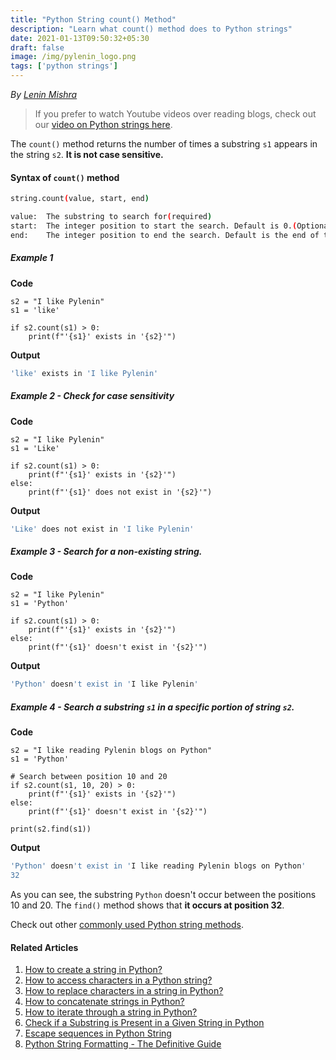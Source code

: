 ```yaml
---
title: "Python String count() Method"
description: "Learn what count() method does to Python strings"
date: 2021-01-13T09:50:32+05:30
draft: false
image: /img/pylenin_logo.png
tags: ['python strings']
---
```

<div class="sharethis-inline-follow-buttons"></div>

*By [Lenin Mishra](https://www.pylenin.com/authors/#lenin-mishra)*

> If you prefer to watch Youtube videos over reading blogs, check out our [video on Python strings here](https://youtu.be/MXdNMo_f95I). 

The `count()` method returns the number of times a substring `s1` appears in the string `s2`. **It is not case sensitive.**

#### Syntax of `count()` method

```bash
string.count(value, start, end)

value:	The substring to search for(required)
start:	The integer position to start the search. Default is 0.(Optional)
end:	The integer position to end the search. Default is the end of the string.(Optional)
```

##### Example 1
**Code**

```python3
s2 = "I like Pylenin"
s1 = 'like'

if s2.count(s1) > 0:
    print(f"'{s1}' exists in '{s2}'")
```

**Output**

```bash
'like' exists in 'I like Pylenin'
```

##### Example 2 - Check for case sensitivity
**Code**

```python3
s2 = "I like Pylenin"
s1 = 'Like'

if s2.count(s1) > 0:
    print(f"'{s1}' exists in '{s2}'")
else:
    print(f"'{s1}' does not exist in '{s2}'")
```

**Output**

```bash
'Like' does not exist in 'I like Pylenin'
```

##### Example 3 - Search for a non-existing string.

**Code**

```python3
s2 = "I like Pylenin"
s1 = 'Python'

if s2.count(s1) > 0:
    print(f"'{s1}' exists in '{s2}'")
else:
    print(f"'{s1}' doesn't exist in '{s2}'")
```

**Output**

```bash
'Python' doesn't exist in 'I like Pylenin'
```

##### Example 4 - Search a substring `s1` in a specific portion of string `s2`.

**Code**

```python3
s2 = "I like reading Pylenin blogs on Python"
s1 = 'Python'

# Search between position 10 and 20
if s2.count(s1, 10, 20) > 0:
    print(f"'{s1}' exists in '{s2}'")
else:
    print(f"'{s1}' doesn't exist in '{s2}'")

print(s2.find(s1))
```
**Output**

```bash
'Python' doesn't exist in 'I like reading Pylenin blogs on Python'
32
```

As you can see, the substring `Python` doesn't occur between the positions 10 and 20. The `find()` method shows that **it occurs at position 32**.

Check out other [commonly used Python string methods](https://www.pylenin.com/blogs/common-python-string-methods).

#### Related Articles

1. [How to create a string in Python?](https://www.pylenin.com/blogs/create-string-python/)
2. [How to access characters in a Python string?](https://www.pylenin.com/blogs/access-characters-in-string/)
3. [How to replace characters in a string in Python?](https://www.pylenin.com/blogs/replace-string-characters-python/)
4. [How to concatenate strings in Python?](https://www.pylenin.com/blogs/concatenate-strings-in-python/)
5. [How to iterate through a string in Python?](https://www.pylenin.com/blogs/iterating-through-python-string/)
6. [Check if a Substring is Present in a Given String in Python](https://www.pylenin.com/blogs/check-substring-in-a-string-python/)
7. [Escape sequences in Python String](https://www.pylenin.com/blogs/escape-sequences-python-string/)
8. [Python String Formatting - The Definitive Guide](https://www.pylenin.com/blogs/python-string-formatting/)

